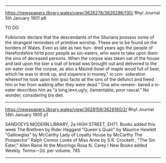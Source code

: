 
---

https://newspapers.library.wales/view/3626278/3626286/130/
Rhyl Journal
5th January 1901
p8

TO DO

Folklorists declare that the descendants of the Silurians possess some of the strangest reminders of primitive worship. These are to be found on the borders of Wales. Even as late as two hun- dred years ago the people of Herefordshire hirtd poor people as sin-eaters, who were to take upon ibem the sins of deceased persons. When the corpse was taken oat of the house and laid upon the bier a loaf of bread was brought out and delivered to the sin-eater over the corpse, as also a Mazird-bowl of maple wood full of beer, which he was to drink up, and sixpence in money," in con- sideration whereof he took upon him ipso facto all the sins of the defunct and freed him or her from walking after they were dead." One who remem- bered a in-eater describes him as "a long,le«n,ug!y, (lamentable, poor rascal." No wonder, considering bis diet.

---

https://newspapers.library.wales/view/3628159/3628160/2/
Rhyl Journal
14th January 1905
p1

SANDOEYS MODERN LIBRARY, 2a HIGH STREET, EH71. Books added this week The Brethren by Rider Haggard "Queen's Quair" by Maurice Hewlett "Gallowglas" by McCarthy Lady of Loyalty House by McCarthy The Prospector" Ralph Connor Loves of Miss Anne by S R. Crockett , "The Sin Eater," Allen Raine At the Moorings Rosa N. Carey I New Books added Weekly. Terms—2d. per volume. 785
 

---


